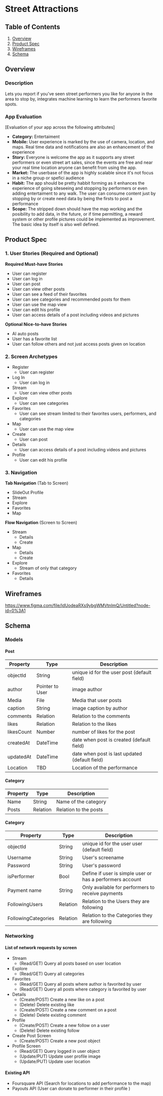Street Attractions
===

## Table of Contents
1. [Overview](#Overview)
1. [Product Spec](#Product-Spec)
1. [Wireframes](#Wireframes)
2. [Schema](#Schema)

## Overview
### Description
Lets you report if you've seen street performers you like for anyone in the area to stop by, integrates machine learning to learn the performers favorite spots. 

### App Evaluation
[Evaluation of your app across the following attributes]
- **Category:** Entertaiment
- **Mobile:** User experience is marked by the use of camera, location, and maps. Real time data and notifications are also an enhancement of the experience
- **Story:** Everyone is welcome the app as it supports any street performers or even street art sales, since the events are free and near your real time location anyone can benefit from using the app.
- **Market:** The userbase of the app is highly scalable since it's not focus in a niche group or spefici audience
- **Habit:** The app should be pretty habbit forming as it enhances the experience of going siteseeing and stopping by performers or even adding entertaiment to any walk. The user can consume content just by stopping by or create need data by being the firsts to post a performance
- **Scope:** The stripped down should have the map working and the posibility to add data, in the future, or if time permitting, a reward system or other profile pictures could be implemented as improvement. The basic idea by itself is also well defined.

## Product Spec

### 1. User Stories (Required and Optional)

**Required Must-have Stories**

* User can register
* User can log in
* User can post 
* User can view other posts
* User can see a feed of their favorites
* User can see categories and recommended posts for them
* User can use the map view
* User can edit his profile
* User can access details of a post including videos and pictures

**Optional Nice-to-have Stories**

* AI auto posts
* User has a favorite list
* User can follow others and not just access posts given on location

### 2. Screen Archetypes

* Register
    * User can register
* Log In
    * User can log in
* Stream
    * User can view other posts
* Explore
   * User can see categories
* Favorites
   * User can see stream limited to their favorites users, performers, and categories
* Map
    * User can use the map view
* Create
    * User can post
* Details
    * User can access details of a post including videos and pictures
* Profile
    * User can edit his profile

### 3. Navigation

**Tab Navigation** (Tab to Screen)

* SlideOut Profile
* Stream
* Explore
* Favorites
* Map

**Flow Navigation** (Screen to Screen)

* Stream
   * Details
   * Create
* Map 
   * Details
   * Create
* Explore
   * Stream of only that category
* Favorites
   * Details
 
## Wireframes
https://www.figma.com/file/IdUodeaRXs9ybgWMVtnlmQ/Untitled?node-id=0%3A1

## Schema 
### Models
#### Post

   | Property      | Type     | Description |
   | ------------- | -------- | ------------|
   | objectId      | String   | unique id for the user post (default field) |
   | author        | Pointer to User| image author |
   | Media         | File     | Media that user posts |
   | caption       | String   | image caption by author |
   | comments      | Relation   | Relation to the comments |
   | likes         | Relation   | Relation to the likes |
   | likesCount    | Number   | number of likes for the post |
   | createdAt     | DateTime | date when post is created (default field) |
   | updatedAt     | DateTime | date when post is last updated (default field) |
   |Location| TBD | Location of the performance
   #### Category

   | Property      | Type     | Description |
   | ------------- | -------- | ------------|
   | Name      | String   | Name of the category|
   | Posts      | Relation   | Relation to the posts|
   #### Category

   | Property      | Type     | Description |
   | ------------- | -------- | ------------|
   | objectId      | String   | unique id for the user user (default field) |
   | Username      | String   | User's screename|
   | Password      | String   | User's password|
   | isPerformer   | Bool   | Define if user is simple user or has a performers account|
   | Payment name| String | Only available for performers to receive payments 
   | FollowingUsers | Relation   | Relation to the Users they are following|
   | FollowingCategories| Relation   | Relation to the Categories they are following|
   
### Networking
#### List of network requests by screen
   - Stream
      - (Read/GET) Query all posts based on user location
   - Explore
      - (Read/GET) Query all categories
   - Favorites
      - (Read/GET) Query all posts where author is favorited by user
      - (Read/GET) Query all posts where category is favorited by user
  - Details
      - (Create/POST) Create a new like on a post
      - (Delete) Delete existing like
      - (Create/POST) Create a new comment on a post
      - (Delete) Delete existing comment
   - Profile
      - (Create/POST) Create a new follow on a user
      - (Delete) Delete existing follow
   - Create Post Screen
      - (Create/POST) Create a new post object
   - Profile Screen
      - (Read/GET) Query logged in user object
      - (Update/PUT) Update user profile image
      - (Update/PUT) Update user location
#### Existing API 
   - Foursquare API (Search for locations to add performance to the map)
   - Payouts API (User can donate to performer in their profile )

